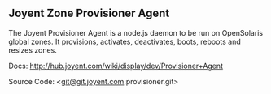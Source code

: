 Joyent Zone Provisioner Agent
-----------------------------

The Joyent Provisioner Agent is a node.js daemon to be run on OpenSolaris global
zones. It provisions, activates, deactivates, boots, reboots and resizes zones.

Docs: <http://hub.joyent.com/wiki/display/dev/Provisioner+Agent>

Source Code: <git@git.joyent.com:provisioner.git>

